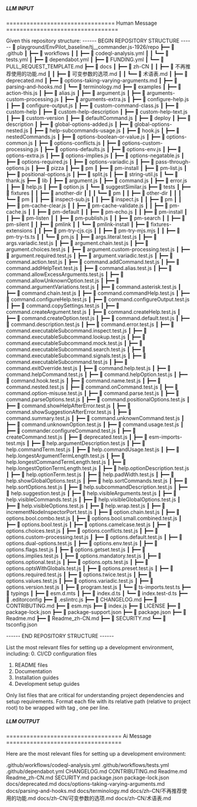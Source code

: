##### LLM INPUT #####
================================ Human Message =================================

Given this repository structure:
------ BEGIN REPOSITORY STRUCTURE ------
📂 playground/EnvPilot_baseline/tj__commander.js-1926/repo
┣━━ 📂 .github
┃   ┣━━ 📂 workflows
┃   ┃   ┣━━ 📄 codeql-analysis.yml
┃   ┃   ┗━━ 📄 tests.yml
┃   ┣━━ 📄 dependabot.yml
┃   ┣━━ 📄 FUNDING.yml
┃   ┗━━ 📄 PULL_REQUEST_TEMPLATE.md
┣━━ 📂 docs
┃   ┣━━ 📂 zh-CN
┃   ┃   ┣━━ 📄 不再推荐使用的功能.md
┃   ┃   ┣━━ 📄 可变参数的选项.md
┃   ┃   ┗━━ 📄 术语表.md
┃   ┣━━ 📄 deprecated.md
┃   ┣━━ 📄 options-taking-varying-arguments.md
┃   ┣━━ 📄 parsing-and-hooks.md
┃   ┗━━ 📄 terminology.md
┣━━ 📂 examples
┃   ┣━━ 📄 action-this.js
┃   ┣━━ 📄 alias.js
┃   ┣━━ 📄 argument.js
┃   ┣━━ 📄 arguments-custom-processing.js
┃   ┣━━ 📄 arguments-extra.js
┃   ┣━━ 📄 configure-help.js
┃   ┣━━ 📄 configure-output.js
┃   ┣━━ 📄 custom-command-class.js
┃   ┣━━ 📄 custom-help
┃   ┣━━ 📄 custom-help-description
┃   ┣━━ 📄 custom-help-text.js
┃   ┣━━ 📄 custom-version
┃   ┣━━ 📄 defaultCommand.js
┃   ┣━━ 📄 deploy
┃   ┣━━ 📄 description
┃   ┣━━ 📄 global-options-added.js
┃   ┣━━ 📄 global-options-nested.js
┃   ┣━━ 📄 help-subcommands-usage.js
┃   ┣━━ 📄 hook.js
┃   ┣━━ 📄 nestedCommands.js
┃   ┣━━ 📄 options-boolean-or-value.js
┃   ┣━━ 📄 options-common.js
┃   ┣━━ 📄 options-conflicts.js
┃   ┣━━ 📄 options-custom-processing.js
┃   ┣━━ 📄 options-defaults.js
┃   ┣━━ 📄 options-env.js
┃   ┣━━ 📄 options-extra.js
┃   ┣━━ 📄 options-implies.js
┃   ┣━━ 📄 options-negatable.js
┃   ┣━━ 📄 options-required.js
┃   ┣━━ 📄 options-variadic.js
┃   ┣━━ 📄 pass-through-options.js
┃   ┣━━ 📄 pizza
┃   ┣━━ 📄 pm
┃   ┣━━ 📄 pm-install
┃   ┣━━ 📄 pm-list.js
┃   ┣━━ 📄 positional-options.js
┃   ┣━━ 📄 split.js
┃   ┣━━ 📄 string-util.js
┃   ┗━━ 📄 thank.js
┣━━ 📂 lib
┃   ┣━━ 📄 argument.js
┃   ┣━━ 📄 command.js
┃   ┣━━ 📄 error.js
┃   ┣━━ 📄 help.js
┃   ┣━━ 📄 option.js
┃   ┗━━ 📄 suggestSimilar.js
┣━━ 📂 tests
┃   ┣━━ 📂 fixtures
┃   ┃   ┣━━ 📂 another-dir
┃   ┃   ┃   ┗━━ 📄 pm
┃   ┃   ┣━━ 📂 other-dir
┃   ┃   ┃   ┗━━ 📄 pm
┃   ┃   ┣━━ 📄 inspect-sub.js
┃   ┃   ┣━━ 📄 inspect.js
┃   ┃   ┣━━ 📄 pm
┃   ┃   ┣━━ 📄 pm-cache-clear.js
┃   ┃   ┣━━ 📄 pm-cache-validate.js
┃   ┃   ┣━━ 📄 pm-cache.js
┃   ┃   ┣━━ 📄 pm-default
┃   ┃   ┣━━ 📄 pm-echo.js
┃   ┃   ┣━━ 📄 pm-install
┃   ┃   ┣━━ 📄 pm-listen
┃   ┃   ┣━━ 📄 pm-publish.js
┃   ┃   ┣━━ 📄 pm-search
┃   ┃   ┣━━ 📄 pm-silent
┃   ┃   ┣━━ 📄 pmlink
┃   ┃   ┗━━ 📄 pmlink-install
┃   ┣━━ 📂 fixtures-extensions
┃   ┃   ┣━━ 📄 pm-try-cjs.cjs
┃   ┃   ┣━━ 📄 pm-try-mjs.mjs
┃   ┃   ┣━━ 📄 pm-try-ts.ts
┃   ┃   ┗━━ 📄 pm.js
┃   ┣━━ 📄 args.literal.test.js
┃   ┣━━ 📄 args.variadic.test.js
┃   ┣━━ 📄 argument.chain.test.js
┃   ┣━━ 📄 argument.choices.test.js
┃   ┣━━ 📄 argument.custom-processing.test.js
┃   ┣━━ 📄 argument.required.test.js
┃   ┣━━ 📄 argument.variadic.test.js
┃   ┣━━ 📄 command.action.test.js
┃   ┣━━ 📄 command.addCommand.test.js
┃   ┣━━ 📄 command.addHelpText.test.js
┃   ┣━━ 📄 command.alias.test.js
┃   ┣━━ 📄 command.allowExcessArguments.test.js
┃   ┣━━ 📄 command.allowUnknownOption.test.js
┃   ┣━━ 📄 command.argumentVariations.test.js
┃   ┣━━ 📄 command.asterisk.test.js
┃   ┣━━ 📄 command.chain.test.js
┃   ┣━━ 📄 command.commandHelp.test.js
┃   ┣━━ 📄 command.configureHelp.test.js
┃   ┣━━ 📄 command.configureOutput.test.js
┃   ┣━━ 📄 command.copySettings.test.js
┃   ┣━━ 📄 command.createArgument.test.js
┃   ┣━━ 📄 command.createHelp.test.js
┃   ┣━━ 📄 command.createOption.test.js
┃   ┣━━ 📄 command.default.test.js
┃   ┣━━ 📄 command.description.test.js
┃   ┣━━ 📄 command.error.test.js
┃   ┣━━ 📄 command.executableSubcommand.inspect.test.js
┃   ┣━━ 📄 command.executableSubcommand.lookup.test.js
┃   ┣━━ 📄 command.executableSubcommand.mock.test.js
┃   ┣━━ 📄 command.executableSubcommand.search.test.js
┃   ┣━━ 📄 command.executableSubcommand.signals.test.js
┃   ┣━━ 📄 command.executableSubcommand.test.js
┃   ┣━━ 📄 command.exitOverride.test.js
┃   ┣━━ 📄 command.help.test.js
┃   ┣━━ 📄 command.helpCommand.test.js
┃   ┣━━ 📄 command.helpOption.test.js
┃   ┣━━ 📄 command.hook.test.js
┃   ┣━━ 📄 command.name.test.js
┃   ┣━━ 📄 command.nested.test.js
┃   ┣━━ 📄 command.onCommand.test.js
┃   ┣━━ 📄 command.option-misuse.test.js
┃   ┣━━ 📄 command.parse.test.js
┃   ┣━━ 📄 command.parseOptions.test.js
┃   ┣━━ 📄 command.positionalOptions.test.js
┃   ┣━━ 📄 command.showHelpAfterError.test.js
┃   ┣━━ 📄 command.showSuggestionAfterError.test.js
┃   ┣━━ 📄 command.summary.test.js
┃   ┣━━ 📄 command.unknownCommand.test.js
┃   ┣━━ 📄 command.unknownOption.test.js
┃   ┣━━ 📄 command.usage.test.js
┃   ┣━━ 📄 commander.configureCommand.test.js
┃   ┣━━ 📄 createCommand.test.js
┃   ┣━━ 📄 deprecated.test.js
┃   ┣━━ 📄 esm-imports-test.mjs
┃   ┣━━ 📄 help.argumentDescription.test.js
┃   ┣━━ 📄 help.commandTerm.test.js
┃   ┣━━ 📄 help.commandUsage.test.js
┃   ┣━━ 📄 help.longestArgumentTermLength.test.js
┃   ┣━━ 📄 help.longestCommandTermLength.test.js
┃   ┣━━ 📄 help.longestOptionTermLength.test.js
┃   ┣━━ 📄 help.optionDescription.test.js
┃   ┣━━ 📄 help.optionTerm.test.js
┃   ┣━━ 📄 help.padWidth.test.js
┃   ┣━━ 📄 help.showGlobalOptions.test.js
┃   ┣━━ 📄 help.sortCommands.test.js
┃   ┣━━ 📄 help.sortOptions.test.js
┃   ┣━━ 📄 help.subcommandDescription.test.js
┃   ┣━━ 📄 help.suggestion.test.js
┃   ┣━━ 📄 help.visibleArguments.test.js
┃   ┣━━ 📄 help.visibleCommands.test.js
┃   ┣━━ 📄 help.visibleGlobalOptions.test.js
┃   ┣━━ 📄 help.visibleOptions.test.js
┃   ┣━━ 📄 help.wrap.test.js
┃   ┣━━ 📄 incrementNodeInspectorPort.test.js
┃   ┣━━ 📄 option.chain.test.js
┃   ┣━━ 📄 options.bool.combo.test.js
┃   ┣━━ 📄 options.bool.small.combined.test.js
┃   ┣━━ 📄 options.bool.test.js
┃   ┣━━ 📄 options.camelcase.test.js
┃   ┣━━ 📄 options.choices.test.js
┃   ┣━━ 📄 options.conflicts.test.js
┃   ┣━━ 📄 options.custom-processing.test.js
┃   ┣━━ 📄 options.default.test.js
┃   ┣━━ 📄 options.dual-options.test.js
┃   ┣━━ 📄 options.env.test.js
┃   ┣━━ 📄 options.flags.test.js
┃   ┣━━ 📄 options.getset.test.js
┃   ┣━━ 📄 options.implies.test.js
┃   ┣━━ 📄 options.mandatory.test.js
┃   ┣━━ 📄 options.optional.test.js
┃   ┣━━ 📄 options.opts.test.js
┃   ┣━━ 📄 options.optsWithGlobals.test.js
┃   ┣━━ 📄 options.preset.test.js
┃   ┣━━ 📄 options.required.test.js
┃   ┣━━ 📄 options.twice.test.js
┃   ┣━━ 📄 options.values.test.js
┃   ┣━━ 📄 options.variadic.test.js
┃   ┣━━ 📄 options.version.test.js
┃   ┣━━ 📄 program.test.js
┃   ┗━━ 📄 ts-imports.test.ts
┣━━ 📂 typings
┃   ┣━━ 📄 esm.d.mts
┃   ┣━━ 📄 index.d.ts
┃   ┗━━ 📄 index.test-d.ts
┣━━ 📄 .editorconfig
┣━━ 📄 .eslintrc.js
┣━━ 📄 CHANGELOG.md
┣━━ 📄 CONTRIBUTING.md
┣━━ 📄 esm.mjs
┣━━ 📄 index.js
┣━━ 📄 LICENSE
┣━━ 📄 package-lock.json
┣━━ 📄 package-support.json
┣━━ 📄 package.json
┣━━ 📄 Readme.md
┣━━ 📄 Readme_zh-CN.md
┣━━ 📄 SECURITY.md
┗━━ 📄 tsconfig.json

------ END REPOSITORY STRUCTURE ------

List the most relevant files for setting up a development environment, including:
0. CI/CD configuration files
1. README files
2. Documentation
3. Installation guides
4. Development setup guides

Only list files that are critical for understanding project dependencies and setup requirements.
Format each file with its relative path (relative to project root) to be wrapped with tag <file> </file>, one per line.
##### LLM OUTPUT #####
================================== Ai Message ==================================

Here are the most relevant files for setting up a development environment:

<file>.github/workflows/codeql-analysis.yml</file>
<file>.github/workflows/tests.yml</file>
<file>.github/dependabot.yml</file>
<file>CHANGELOG.md</file>
<file>CONTRIBUTING.md</file>
<file>Readme.md</file>
<file>Readme_zh-CN.md</file>
<file>SECURITY.md</file>
<file>package.json</file>
<file>package-lock.json</file>
<file>docs/deprecated.md</file>
<file>docs/options-taking-varying-arguments.md</file>
<file>docs/parsing-and-hooks.md</file>
<file>docs/terminology.md</file>
<file>docs/zh-CN/不再推荐使用的功能.md</file>
<file>docs/zh-CN/可变参数的选项.md</file>
<file>docs/zh-CN/术语表.md</file>